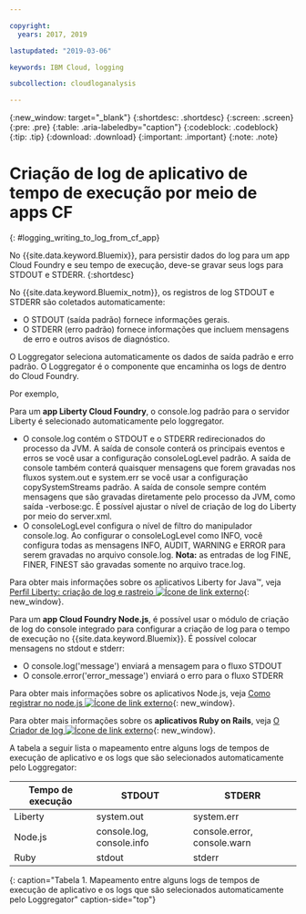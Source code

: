 ```yaml
---

copyright:
  years: 2017, 2019

lastupdated: "2019-03-06"

keywords: IBM Cloud, logging

subcollection: cloudloganalysis

---
```


{:new_window: target="_blank"}
{:shortdesc: .shortdesc}
{:screen: .screen}
{:pre: .pre}
{:table: .aria-labeledby="caption"}
{:codeblock: .codeblock}
{:tip: .tip}
{:download: .download}
{:important: .important}
{:note: .note}

# Criação de log de aplicativo de tempo de execução por meio de apps CF
{: #logging_writing_to_log_from_cf_app}

No {{site.data.keyword.Bluemix}}, para persistir dados do log para um app Cloud Foundry e seu tempo de execução, deve-se gravar seus logs para STDOUT e STDERR. 
{:shortdesc}

No {{site.data.keyword.Bluemix_notm}}, os registros de log STDOUT e STDERR são coletados automaticamente:

* O STDOUT (saída padrão) fornece informações gerais.  
* O STDERR (erro padrão) fornece informações que incluem mensagens de erro e outros avisos de diagnóstico. 

O Loggregator seleciona automaticamente os dados de saída padrão e erro padrão. O Loggregator é o componente que encaminha os logs de dentro do Cloud Foundry. 

Por exemplo, 

Para um **app Liberty Cloud Foundry**, o console.log padrão para o servidor Liberty é selecionado automaticamente pelo loggregator. 

* O console.log contém o STDOUT e o STDERR redirecionados do processo da JVM. A saída de console conterá os principais eventos e erros se você usar a configuração consoleLogLevel padrão. A saída de console também conterá quaisquer mensagens que forem gravadas nos fluxos system.out e system.err se você usar a configuração copySystemStreams padrão. A saída de console sempre contém mensagens que são gravadas diretamente pelo processo da JVM, como saída -verbose:gc. É possível ajustar o nível de criação de log do Liberty por meio do server.xml.
* O consoleLogLevel configura o nível de filtro do manipulador console.log. Ao configurar o consoleLogLevel como INFO, você configura todas as mensagens INFO, AUDIT, WARNING e ERROR para serem gravadas no arquivo console.log. **Nota:** as entradas de log FINE, FINER, FINEST são gravadas somente no arquivo trace.log.

Para obter mais informações sobre os aplicativos Liberty for Java™, veja [Perfil Liberty: criação de log e rastreio ![Ícone de link externo](../../../icons/launch-glyph.svg "Ícone de link externo")](http://www-01.ibm.com/support/knowledgecenter/was_beta_liberty/com.ibm.websphere.wlp.nd.multiplatform.doc/ae/rwlp_logging.html){: new_window}.

Para um **app Cloud Foundry Node.js**, é possível usar o módulo de criação de log do console integrado para configurar a criação de log para o tempo de execução no {{site.data.keyword.Bluemix}}. É possível colocar mensagens no stdout e stderr:

* O console.log('message') enviará a mensagem para o fluxo STDOUT
* O console.error('error_message') enviará o erro para o fluxo STDERR

Para obter mais informações sobre os aplicativos Node.js, veja [Como registrar no node.js ![Ícone de link externo](../../../icons/launch-glyph.svg "Ícone de link externo")](https://docs.nodejitsu.com/articles/intermediate/how-to-log/){: new_window}.


Para obter mais informações sobre os **aplicativos Ruby on Rails**, veja [O Criador de log ![Ícone de link externo](../../../icons/launch-glyph.svg "Ícone de link externo")](http://guides.rubyonrails.org/debugging_rails_applications.html#the-logger){: new_window}.

A tabela a seguir lista o mapeamento entre alguns logs de tempos de execução de aplicativo e os logs que são selecionados automaticamente pelo Loggregator:

| **Tempo de execução** |    **STDOUT**     | **STDERR** |
|-----------------|-------------------|-------------------|
| Liberty | system.out | system.err |
| Node.js | console.log, console.info | console.error, console.warn |
| Ruby | stdout| stderr |
{: caption="Tabela 1. Mapeamento entre alguns logs de tempos de execução de aplicativo e os logs que são selecionados automaticamente pelo Loggregator" caption-side="top"}

